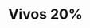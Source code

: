 ---
Numero: 121
title: Vivos 20%
Autor: John Wyndham
Co-autor: 
Ano-de-Publicacao: 1967
Titulo-original: The Kraken Wakes
Tradutor: Eurico da Fonseca
Co-tradutor: 
Ano-de-edicao: 1953
alias: John-Wyndham
Autor2-alias: 
Tradutor1-alias: Eurico-da-Fonseca
Tradutor2-alias: 
Titulo-link: 121-Vivos-20%
Capa: Lima de Freitas
pags: 237
Capa-link: Lima-de-Freitas
---